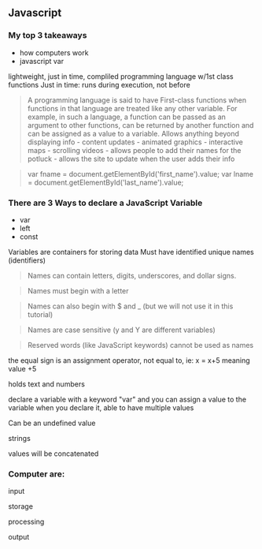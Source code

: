 ## Javascript

### My top 3 takeaways
 - how computers work
 - javascript var

lightweight, just in time, compliled programming language w/1st class functions
Just in time: runs during execution, not before
> A programming language is said to have First-class functions when functions in that language are treated like any other variable. For example, in such a language, a function can be passed as an argument to other functions, can be returned by another function and can be assigned as a value to a variable.
Allows anything beyond displaying info
    - content updates
    - animated graphics
    - interactive maps
    - scrolling videos
    - allows people to add their names for the potluck
    - allows the site to update when the user adds their info

> var fname = document.getElementById('first_name').value;
    var lname = document.getElementById('last_name').value;

### There are 3 Ways to declare a JavaScript Variable
- var
- left
- const

Variables are containers for storing data
Must have identified unique names (identifiers)

> Names can contain letters, digits, underscores, and dollar signs.

> Names must begin with a letter

> Names can also begin with $ and _ (but we will not use it in this tutorial)

>Names are case sensitive (y and Y are different variables)

>Reserved words (like JavaScript keywords) cannot be used as names

the equal sign is an assignment operator, not equal to, ie: x = x+5 meaning value +5

holds text and numbers

declare a variable with a keyword "var" and you can assign a value to the variable when you declare it, able to have multiple values

Can be an undefined value

strings

values will be concatenated 

### Computer are: 

input

storage

processing

output
